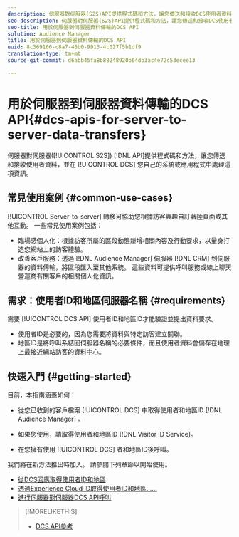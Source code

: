 ```yaml
---
description: 伺服器對伺服器(S2S)API提供程式碼和方法，讓您傳送和接收DCS使用者資料，並在您自己的系統或應用程式中處理這些資訊。
seo-description: 伺服器對伺服器(S2S)API提供程式碼和方法，讓您傳送和接收DCS使用者資料，並在您自己的系統或應用程式中處理這些資訊。
seo-title: 用於伺服器到伺服器資料傳輸的DCS API
solution: Audience Manager
title: 用於伺服器到伺服器資料傳輸的DCS API
uuid: 8c369166-c8a7-46b0-9913-4c027f5b1df9
translation-type: tm+mt
source-git-commit: d6abb45fa8b88248920b64db3ac4e72c53ecee13

---
```



# 用於伺服器到伺服器資料傳輸的DCS API{#dcs-apis-for-server-to-server-data-transfers}

伺服器對伺服器([!UICONTROL S2S]) [!DNL API]提供程式碼和方法，讓您傳送和接收使用者資料，並在 [!UICONTROL DCS] 您自己的系統或應用程式中處理這項資訊。

## 常見使用案例 {#common-use-cases}

[!UICONTROL Server-to-server] 轉移可協助您根據訪客興趣自訂著陸頁面或其他互動。 一些常見使用案例包括：

* 臨場感個人化：根據訪客所屬的區段動態新增相關內容及行動要求，以量身打造您網站上的訪客體驗。
* 改善客戶服務：透過 [!DNL Audience Manager] 伺服器 [!DNL CRM] 到伺服器的資料傳輸，將區段匯入至其他系統。 這些資料可提供呼叫服務或線上聊天營運商有關客戶的相關個人化資訊。

## 需求：使用者ID和地區伺服器名稱 {#requirements}

需要 [!UICONTROL DCS API] 使用者ID和地區ID才能驗證並提出資料要求。

* 使用者ID是必要的，因為您需要將資料與特定訪客建立關聯。
* 地區ID是將呼叫系結回伺服器名稱的必要條件，而且使用者資料會儲存在地理上最接近網站訪客的資料中心。

## 快速入門 {#getting-started}

目前，本指南涵蓋如何：

* 從您已收到的客戶檔案 [!UICONTROL DCS] 中取得使用者和地區ID [!DNL Audience Manager] 。

* 如果您使用，請取得使用者和地區ID [!DNL Visitor ID Service]。
* 在您擁有使用 [!UICONTROL DCS] 者和地區ID後呼叫。

我們將在新方法推出時加入。 請參閱下列章節以開始使用。

* [從DCS回應取得使用者ID和地區](dcs-aam-ids.md)
* [透過Experience Cloud ID取得使用者ID和地區……](dcs-mcid-ids.md)
* [進行伺服器對伺服器DCS API呼叫](dcs-s2s-calls.md)

>[!MORELIKETHIS]
>
>* [DCS API參考](../../../api/dcs-intro/dcs-api-reference/dcs-api-methods.md)

